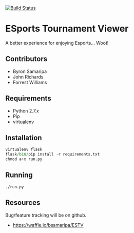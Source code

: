 [![Build Status](https://travis-ci.org/bsamaripa/ESTV.svg?branch=Byron)](https://travis-ci.org/bsamaripa/ESTV)

ESports Tournament Viewer
========
A better experience for enjoying Esports... Woot!

Contributors
--------
* Byron Samaripa
* John Richards
* Forrest Williams

Requirements
-------
* Python 2.7.x
* Pip
* virtualenv

Installation
--------
```python
virtualenv flask
flask/bin/pip install -r requirements.txt
chmod a+x run.py
```

Running
--------
```
./run.py
```

Resources
--------
Bug/feature tracking will be on github.

* https://waffle.io/bsamaripa/ESTV
